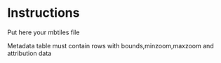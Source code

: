 Instructions
============

Put here your mbtiles file

Metadata table must contain rows with bounds,minzoom,maxzoom and attribution data
